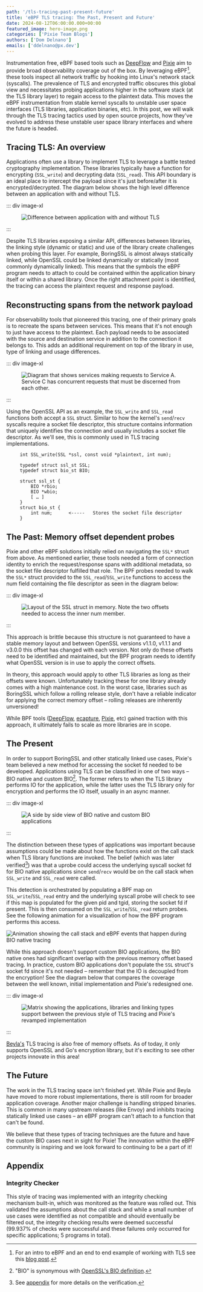 ```yaml
---
path: '/tls-tracing-past-present-future'
title: 'eBPF TLS tracing: The Past, Present and Future'
date: 2024-08-12T06:00:00.000+00:00
featured_image: hero-image.png
categories: ['Pixie Team Blogs']
authors: ['Dom Delnano']
emails: ['ddelnano@px.dev']
---
```


Instrumentation free, eBPF based tools such as [DeepFlow](https://deepflow.io) and [Pixie](https://px.dev) aim to provide broad observability coverage out of the box. By leveraging eBPF[^bpf-blog], these tools inspect all network traffic by hooking into Linux's network stack (syscalls). The prevalence of TLS and encrypted traffic obscures this global view and necessitates probing applications higher in the software stack (at the TLS library layer) to regain access to the plaintext data. This moves the eBPF instrumentation from stable kernel syscalls to unstable user space interfaces (TLS libraries, application binaries, etc). In this post, we will walk through the TLS tracing tactics used by open source projects, how they've evolved to address these unstable user space library interfaces and where the future is headed.

[^bpf-blog]: For an intro to eBPF and an end to end example of working with TLS see this [blog post](https://blog.px.dev/ebpf-openssl-tracing/).

## Tracing TLS: An overview

Applications often use a library to implement TLS to leverage a battle tested cryptography implementation. These libraries typically have a function for encrypting (`SSL_write`) and decrypting data (`SSL_read`). This API boundary is an ideal place to intercept the payload since it's just before/after it is encrypted/decrypted. The diagram below shows the high level difference between an application with and without TLS.

::: div image-xl
<figure>
  <img src="assets/tls-tracing-overview.png" alt="Difference between application with and without TLS" />
</figure>
:::

Despite TLS libraries exposing a similar API, differences between libraries, the linking style (dynamic or static) and use of the library create challenges when probing this layer. For example, BoringSSL is almost always statically linked, while OpenSSL could be linked dynamically or statically (most commonly dynamically linked). This means that the symbols the eBPF program needs to attach to could be contained within the application binary itself or within a shared library. Once the right attachment point is identified, the tracing can access the plaintext request and response payload.

## Reconstructing spans from the network payload

For observability tools that pioneered this tracing, one of their primary goals is to recreate the spans between services. This means that it's not enough to just have access to the plaintext. Each payload needs to be associated with the source and destination service in addition to the connection it belongs to. This adds an additional requirement on top of the library in use, type of linking and usage differences.

::: div image-xl
<figure>
  <img src="assets/service-to-service-traffic.png" alt="Diagram that shows services making requests to Service A. Service C has concurrent requests that must be discerned from each other." />
</figure>
:::

Using the OpenSSL API as an example, the `SSL_write` and `SSL_read` functions both accept a `SSL` struct. Similar to how the kernel's `send`/`recv` syscalls require a socket file descriptor, this structure contains information that uniquely identifies the connection and usually includes a socket file descriptor. As we'll see, this is commonly used in TLS tracing implementations.

```
     int SSL_write(SSL *ssl, const void *plaintext, int num);
 
     typedef struct ssl_st SSL;
     typedef struct bio_st BIO;

     struct ssl_st {
         BIO *rbio;
         BIO *wbio;
         [ … ]
     }
     struct bio_st {
         int num;      <-----   Stores the socket file descriptor
     }
```

## The Past: Memory offset dependent probes

Pixie and other eBPF solutions initially relied on navigating the `SSL*` struct from above. As mentioned earlier, these tools needed a form of connection identity to enrich the request/response spans with additional metadata, so the socket file descriptor fulfilled that role. The BPF probes needed to walk the `SSL*` struct provided to the `SSL_read`/`SSL_write` functions to access the num field containing the file descriptor as seen in the diagram below:

::: div image-xl
<figure>
  <img src="assets/ssl-struct-memory-layout.png" alt="Layout of the SSL struct in memory. Note the two offsets needed to access the inner num member." />
</figure>
:::

This approach is brittle because this structure is not guaranteed to have a stable memory layout and between OpenSSL versions v1.1.0, v1.1.1 and v3.0.0 this offset has changed with each version. Not only do these offsets need to be identified and maintained, but the BPF program needs to identify what OpenSSL version is in use to apply the correct offsets.

In theory, this approach would apply to other TLS libraries as long as their offsets were known. Unfortunately tracking these for one library already comes with a high maintenance cost. In the worst case, libraries such as BoringSSL which follow a rolling release style, don't have a reliable indicator for applying the correct memory offset – rolling releases are inherently unversioned!

While BPF tools ([DeepFlow](https://deepflow.io), [ecapture](https://github.com/gojue/ecapture), [Pixie](https://px.dev), etc) gained traction with this approach, it ultimately fails to scale as more libraries are in scope.

## The Present

In order to support BoringSSL and other statically linked use cases, Pixie's team believed a new method for accessing the socket fd needed to be developed. Applications using TLS can be classified in one of two ways – BIO native and custom BIO[^bio-definition]. The former refers to when the TLS library performs IO for the application, while the latter uses the TLS library only for encryption and performs the IO itself, usually in an async manner.

::: div image-xl
<figure>
  <img src="assets/bio-native-vs-custom-bio.png" alt="A side by side view of BIO native and custom BIO applications" />
</figure>
:::

The distinction between these types of applications was important because assumptions could be made about how the functions exist on the call stack when TLS library functions are invoked. The belief (which was later verified[^verification]) was that a uprobe could access the underlying syscall socket fd for BIO native applications since `send`/`recv` would be on the call stack when `SSL_write` and `SSL_read` were called.

This detection is orchestrated by populating a BPF map on `SSL_write`/`SSL_read` entry and the underlying syscall probe will check to see if this map is populated for the given pid and tgid, storing the socket fd if present. This is then consumed on the `SSL_write`/`SSL_read` return probes. See the following animation for a visualization of how the BPF program performs this access.

[^bio-definition]: "BIO" is synonymous with [OpenSSL's BIO definition](https://docs.openssl.org/1.1.1/man7/bio/).
[^verification]: See [appendix](#integrity-checker) for more details on the verification.

![Animation showing the call stack and eBPF events that happen during BIO native tracing](assets/redesigned-tls-tracing.gif)

While this approach doesn't support custom BIO applications, the BIO native ones had significant overlap with the previous memory offset based tracing. In practice, custom BIO applications don't populate the `SSL` struct's socket fd since it's not needed – remember that the IO is decoupled from the encryption! See the diagram below that compares the coverage between the well known, initial implementation and Pixie's redesigned one.

::: div image-xl
<figure>
  <img src="assets/tls-support-matrix.png" alt="Matrix showing the applications, libraries and linking types support between the previous style of TLS tracing and Pixie's revamped implementation" />
</figure>
:::

[Beyla's](https://github.com/grafana/beyla) TLS tracing is also free of memory offsets. As of today, it only supports OpenSSL and Go's encryption library, but it's exciting to see other projects innovate in this area!

## The Future

The work in the TLS tracing space isn't finished yet. While Pixie and Beyla have moved to more robust implementations, there is still room for broader application coverage. Another major challenge is handling stripped binaries. This is common in many upstream releases (like Envoy) and inhibits tracing statically linked use cases – an eBPF program can't attach to a function that can't be found.

We believe that these types of tracing techniques are the future and have the custom BIO cases next in sight for Pixie! The innovation within the eBPF community is inspiring and we look forward to continuing to be a part of it!

## Appendix

### Integrity Checker

This style of tracing was implemented with an integrity checking mechanism built-in, which was monitored as the feature was rolled out. This validated the assumptions about the call stack and while a small number of use cases were identified as not compatible and should eventually be filtered out, the integrity checking results were deemed successful (99.937% of checks were successful and these failures only occurred for specific applications; 5 programs in total).
